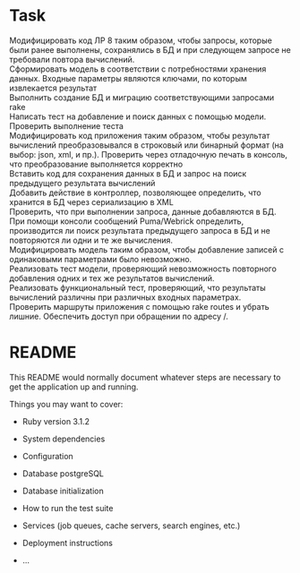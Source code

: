 # Task
Модифицировать код ЛР 8 таким образом, чтобы запросы, которые были ранее выполнены, сохранялись в БД и при следующем запросе не требовали повтора вычислений.<br />
    Сформировать модель в соответствии с потребностями хранения данных. Входные параметры являются ключами, по которым извлекается результат<br />
    Выполнить создание БД и миграцию соответствующими запросами rake<br />
    Написать тест на добавление и поиск данных с помощью модели. Проверить выполнение теста<br />
    Модифицировать код приложения таким образом, чтобы результат вычислений преобразовывался в строковый или бинарный формат (на выбор: json, xml, и пр.). Проверить через отладочную печать в консоль, что преобразование выполняется корректно<br />
    Вставить код для сохранения данных в БД и запрос на поиск предыдущего результата вычислений<br />
    Добавить действие в контроллер, позволяющее определить, что хранится в БД через сериализацию в XML<br />
    Проверить, что при выполнении запроса, данные добавляются в БД.<br />
    При помощи консоли сообщений Puma/Webrick определить, производится ли поиск результата предыдущего запроса в БД и не повторяются ли одни и те же вычисления.<br />
    Модифицировать модель таким образом, чтобы добавление записей с одинаковыми параметрами было невозможно.<br />
    Реализовать тест модели, проверяющий невозможность повторного добавления одних и тех же результатов вычислений.<br />
    Реализовать функциональный тест, проверяющий, что результаты вычислений различны при различных входных параметрах.<br />
    Проверить маршруты приложения с помощью rake routes и убрать лишние. Обеспечить доступ при обращении по адресу /.<br />

# README

This README would normally document whatever steps are necessary to get the
application up and running.

Things you may want to cover:

* Ruby version 3.1.2

* System dependencies

* Configuration

* Database postgreSQL

* Database initialization

* How to run the test suite

* Services (job queues, cache servers, search engines, etc.)

* Deployment instructions

* ...
